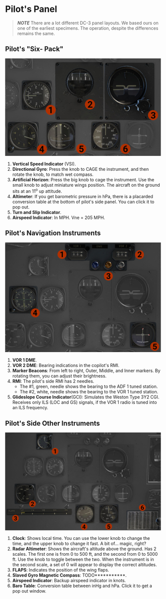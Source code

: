 # Pilot's Panel

>**_NOTE_** There are a lot different DC-3 panel layouts. We based ours on one of the earliest specimens. The operation, despite the differences remains the same.

## Pilot's "Six- Pack"
![Pilot's Six Pack](plt_six_pack.jpg)

1. **Vertical Speed Indicator** (VSI).
2. **Directional Gyro**: Press the knob to CAGE the instrument, and then rotate the knob, to match wet compass.
3. **Artificial Horizon**: Press the big knob to cage the instrument. Use the small knob to adjust miniature wings position. The aircraft on the ground sits at an 11<sup>o</sup> up attitude.
4. **Altimeter**: If you get barometric pressure in hPa, there is a placarded conversion table at the bottom of pilot's side panel. You can click it to pop out.
5. **Turn and Slip Indicator**.
6. **Airspeed Indicator**: In MPH. Vne = 205 MPH.

## Pilot's Navigation Instruments
![Pilot's Nav Instruments](plt_nav_instr.jpg)

1. **VOR 1 DME**.
2. **VOR 2 DME**: Bearing indications in the copilot's RMI.
3. **Marker Beacons**: From left to right, Outer, Middle, and Inner markers. By rotating them, you can adjust their brightness.
4. **RMI**: The pilot's side RMI has 2 needles.
    - The #1, green, needle shows the bearing to the ADF 1 tuned station.
    - The #2, white, needle shows the bearing to the VOR 1 tuned station.
5. **Glideslope Course Indicator**(GCI): Simulates the Weston Type 3Y2 CGI. Receives only ILS (LOC and GS) signals, if the VOR 1 radio is tuned into an ILS frequency.

## Pilot's Side Other Instruments
![Pilot's Side Other Instruments](plt_misc.jpg)

1. **Clock**: Shows local time. You can use the lower knob to change the time, and the upper knob to change it fast. A bit of... magic, right?
2. **Radar Altimeter**: Shows the aircraft's altitude above the ground. Has 2 scales. The first one is from 0 to 500 ft, and the second from 0 to 5000 ft. Use the knob to toggle between the two. When the instrument is in the second scale, a set of 0 will appear to display the correct altitudes.
3. **FLAPS**: Indicates the position of the wing flaps.
4. **Slaved Gyro Magnetic Compass**: TODO***********.
5. **Airspeed Indicator**: Backup airspeed indicator in knots.
6. **Baro Table**: Conversion table between inHg and hPa. Click it to get a pop out window.

